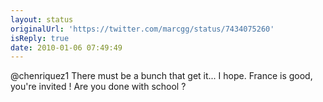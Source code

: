 ```yaml
---
layout: status
originalUrl: 'https://twitter.com/marcgg/status/7434075260'
isReply: true
date: 2010-01-06 07:49:49
---
```


@chenriquez1 There must be a bunch that get it... I hope. France is good, you're invited ! Are you done with school ?

